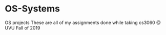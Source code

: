 # OS-Systems
OS projects
These are all of my assignments done while taking cs3060 @ UVU Fall of 2019
